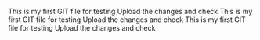 This is my first GIT file for testing
Upload the changes and check
This is my first GIT file for testing
Upload the changes and check
This is my first GIT file for testing
Upload the changes and check
